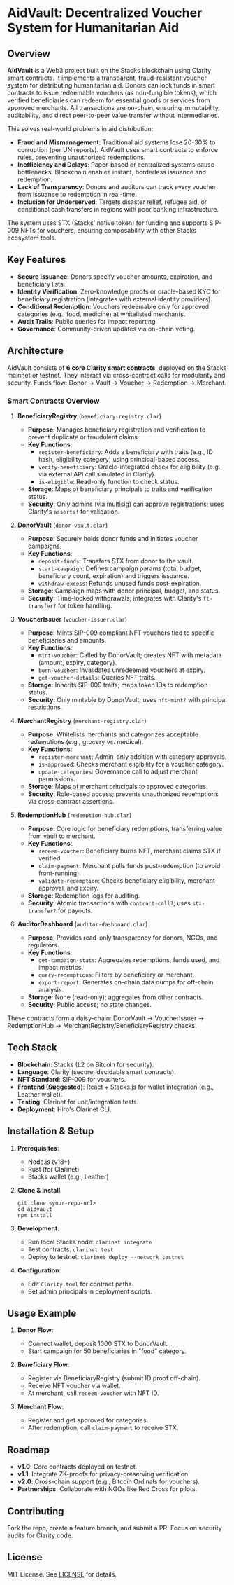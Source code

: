 # AidVault: Decentralized Voucher System for Humanitarian Aid

## Overview

**AidVault** is a Web3 project built on the Stacks blockchain using Clarity smart contracts. It implements a transparent, fraud-resistant voucher system for distributing humanitarian aid. Donors can lock funds in smart contracts to issue redeemable vouchers (as non-fungible tokens), which verified beneficiaries can redeem for essential goods or services from approved merchants. All transactions are on-chain, ensuring immutability, auditability, and direct peer-to-peer value transfer without intermediaries.

This solves real-world problems in aid distribution:
- **Fraud and Mismanagement**: Traditional aid systems lose 20-30% to corruption (per UN reports). AidVault uses smart contracts to enforce rules, preventing unauthorized redemptions.
- **Inefficiency and Delays**: Paper-based or centralized systems cause bottlenecks. Blockchain enables instant, borderless issuance and redemption.
- **Lack of Transparency**: Donors and auditors can track every voucher from issuance to redemption in real-time.
- **Inclusion for Underserved**: Targets disaster relief, refugee aid, or conditional cash transfers in regions with poor banking infrastructure.

The system uses STX (Stacks' native token) for funding and supports SIP-009 NFTs for vouchers, ensuring composability with other Stacks ecosystem tools.

## Key Features
- **Secure Issuance**: Donors specify voucher amounts, expiration, and beneficiary lists.
- **Identity Verification**: Zero-knowledge proofs or oracle-based KYC for beneficiary registration (integrates with external identity providers).
- **Conditional Redemption**: Vouchers redeemable only for approved categories (e.g., food, medicine) at whitelisted merchants.
- **Audit Trails**: Public queries for impact reporting.
- **Governance**: Community-driven updates via on-chain voting.

## Architecture

AidVault consists of **6 core Clarity smart contracts**, deployed on the Stacks mainnet or testnet. They interact via cross-contract calls for modularity and security. Funds flow: Donor → Vault → Voucher → Redemption → Merchant.

### Smart Contracts Overview

1. **BeneficiaryRegistry** (`beneficiary-registry.clar`)
   - **Purpose**: Manages beneficiary registration and verification to prevent duplicate or fraudulent claims.
   - **Key Functions**:
     - `register-beneficiary`: Adds a beneficiary with traits (e.g., ID hash, eligibility category) using principal-based access.
     - `verify-beneficiary`: Oracle-integrated check for eligibility (e.g., via external API call simulated in Clarity).
     - `is-eligible`: Read-only function to check status.
   - **Storage**: Maps of beneficiary principals to traits and verification status.
   - **Security**: Only admins (via multisig) can approve registrations; uses Clarity's `asserts!` for validation.

2. **DonorVault** (`donor-vault.clar`)
   - **Purpose**: Securely holds donor funds and initiates voucher campaigns.
   - **Key Functions**:
     - `deposit-funds`: Transfers STX from donor to the vault.
     - `start-campaign`: Defines campaign params (total budget, beneficiary count, expiration) and triggers issuance.
     - `withdraw-excess`: Refunds unused funds post-expiration.
   - **Storage**: Campaign maps with donor principal, budget, and status.
   - **Security**: Time-locked withdrawals; integrates with Clarity's `ft-transfer?` for token handling.

3. **VoucherIssuer** (`voucher-issuer.clar`)
   - **Purpose**: Mints SIP-009 compliant NFT vouchers tied to specific beneficiaries and amounts.
   - **Key Functions**:
     - `mint-voucher`: Called by DonorVault; creates NFT with metadata (amount, expiry, category).
     - `burn-voucher`: Invalidates unredeemed vouchers at expiry.
     - `get-voucher-details`: Queries NFT traits.
   - **Storage**: Inherits SIP-009 traits; maps token IDs to redemption status.
   - **Security**: Only mintable by DonorVault; uses `nft-mint?` with principal restrictions.

4. **MerchantRegistry** (`merchant-registry.clar`)
   - **Purpose**: Whitelists merchants and categorizes acceptable redemptions (e.g., grocery vs. medical).
   - **Key Functions**:
     - `register-merchant`: Admin-only addition with category approvals.
     - `is-approved`: Checks merchant eligibility for a voucher category.
     - `update-categories`: Governance call to adjust merchant permissions.
   - **Storage**: Maps of merchant principals to approved categories.
   - **Security**: Role-based access; prevents unauthorized redemptions via cross-contract assertions.

5. **RedemptionHub** (`redemption-hub.clar`)
   - **Purpose**: Core logic for beneficiary redemptions, transferring value from vault to merchant.
   - **Key Functions**:
     - `redeem-voucher`: Beneficiary burns NFT, merchant claims STX if verified.
     - `claim-payment`: Merchant pulls funds post-redemption (to avoid front-running).
     - `validate-redemption`: Checks beneficiary eligibility, merchant approval, and expiry.
   - **Storage**: Redemption logs for auditing.
   - **Security**: Atomic transactions with `contract-call?`; uses `stx-transfer?` for payouts.

6. **AuditorDashboard** (`auditor-dashboard.clar`)
   - **Purpose**: Provides read-only transparency for donors, NGOs, and regulators.
   - **Key Functions**:
     - `get-campaign-stats`: Aggregates redemptions, funds used, and impact metrics.
     - `query-redemptions`: Filters by beneficiary or merchant.
     - `export-report`: Generates on-chain data dumps for off-chain analysis.
   - **Storage**: None (read-only); aggregates from other contracts.
   - **Security**: Public access; no state changes.

These contracts form a daisy-chain: DonorVault → VoucherIssuer → RedemptionHub → MerchantRegistry/BeneficiaryRegistry checks.

## Tech Stack
- **Blockchain**: Stacks (L2 on Bitcoin for security).
- **Language**: Clarity (secure, decidable smart contracts).
- **NFT Standard**: SIP-009 for vouchers.
- **Frontend (Suggested)**: React + Stacks.js for wallet integration (e.g., Leather wallet).
- **Testing**: Clarinet for unit/integration tests.
- **Deployment**: Hiro's Clarinet CLI.

## Installation & Setup

1. **Prerequisites**:
   - Node.js (v18+)
   - Rust (for Clarinet)
   - Stacks wallet (e.g., Leather)

2. **Clone & Install**:
   ```
   git clone <your-repo-url>
   cd aidvault
   npm install
   ```

3. **Development**:
   - Run local Stacks node: `clarinet integrate`
   - Test contracts: `clarinet test`
   - Deploy to testnet: `clarinet deploy --network testnet`

4. **Configuration**:
   - Edit `Clarity.toml` for contract paths.
   - Set admin principals in deployment scripts.

## Usage Example

1. **Donor Flow**:
   - Connect wallet, deposit 1000 STX to DonorVault.
   - Start campaign for 50 beneficiaries in "food" category.

2. **Beneficiary Flow**:
   - Register via BeneficiaryRegistry (submit ID proof off-chain).
   - Receive NFT voucher via wallet.
   - At merchant, call `redeem-voucher` with NFT ID.

3. **Merchant Flow**:
   - Register and get approved for categories.
   - After redemption, call `claim-payment` to receive STX.

## Roadmap
- **v1.0**: Core contracts deployed on testnet.
- **v1.1**: Integrate ZK-proofs for privacy-preserving verification.
- **v2.0**: Cross-chain support (e.g., Bitcoin Ordinals for vouchers).
- **Partnerships**: Collaborate with NGOs like Red Cross for pilots.

## Contributing
Fork the repo, create a feature branch, and submit a PR. Focus on security audits for Clarity code.

## License
MIT License. See [LICENSE](LICENSE) for details.